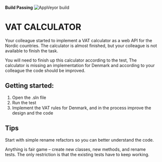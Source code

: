 **Build Passing** ![AppVeyor build](https://ci.appveyor.com/api/projects/status/urvn4kkmtrnpxxqm?svg=true "AppVeyor build")

# VAT CALCULATOR 
Your colleague started to implement a VAT calculator as a web API for the Nordic countries. The calculator is almost finished, but your colleague is not available to finish the task.

You will need to finish up this calculator according to the test, The calculator is missing an implementation for Denmark and according to your colleague the code should be improved.  

## Getting started:
1. Open the .sln file
2. Run the test
3. Implement the VAT rules for Denmark, and in the process improve the design and the code

## Tips

Start with simple rename refactors so you can better understand the code.

Anything is fair game – create new classes, new methods, and rename tests. The only restriction is that the existing tests have to keep working.

